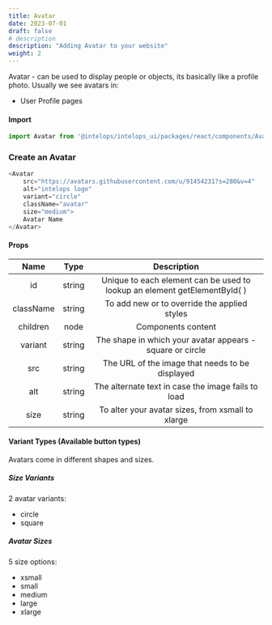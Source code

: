 ```yaml
---
title: Avatar
date: 2023-07-01
draft: false
# description
description: "Adding Avatar to your website"
weight: 2
---
```


Avatar - can be used to display people or objects, its basically like a profile photo. Usually we see avatars in:
- User Profile pages

#### Import 
```js
import Avatar from '@intelops/intelops_ui/packages/react/components/Avatar/src';
```

### Create an Avatar
```js
<Avatar
    src="https://avatars.githubusercontent.com/u/91454231?s=280&v=4"
    alt="intelops logo"
    variant="circle"
    className="avatar"
    size="medium">
    Avatar Name
</Avatar>
```
#### Props

| **Name**    |  **Type**   |**Description**       |
| :----:      |    :----:   |    :----:            |
| id          | string      | Unique to each element can be used to lookup an element getElementById( ) |
| className   | string      | To add new or to override the applied styles |
| children    | node        | Components content |
| variant     | string      | The shape in which your avatar appears - square or circle |
| src         | string      | The URL of the image that needs to be displayed |
| alt         | string      | The alternate text in case the image fails to load |
| size        | string      | To alter your avatar sizes, from xsmall to xlarge |

#### Variant Types (Available button types)
Avatars come in different shapes and sizes.

##### Size Variants
2 avatar variants:
- circle
- square

##### Avatar Sizes
5 size options:
- xsmall 
- small
- medium
- large
- xlarge
